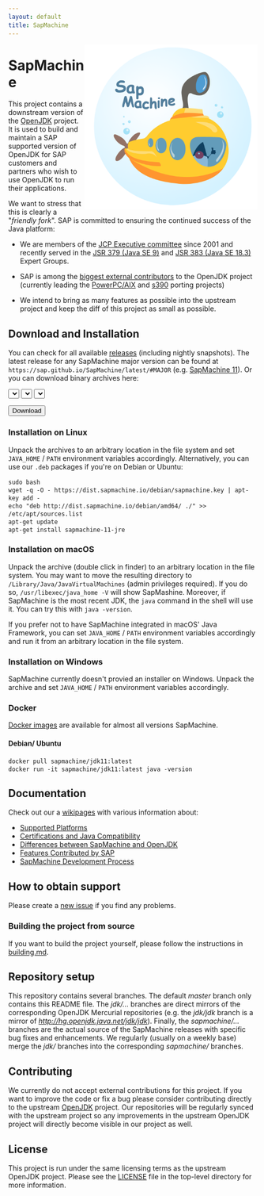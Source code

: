 ```yaml
---
layout: default
title: SapMachine
---
```


<img align="right" width="350" src="assets/images/logo_circular.png">

# [](#SapMachine) SapMachine
This project contains a downstream version of the [OpenJDK](http://openjdk.java.net/) project. It is used to build and maintain a SAP supported version of OpenJDK for SAP customers and partners who wish to use OpenJDK to run their applications.

We want to stress that this is clearly a "*friendly fork*". SAP is committed to ensuring the continued success of the Java platform:
* We are members of the [JCP Executive committee](https://jcp.org/en/participation/committee) since 2001 and recently served in the [JSR 379 (Java SE 9)](https://www.jcp.org/en/jsr/detail?id=379) and [JSR 383 (Java SE 18.3)](https://www.jcp.org/en/jsr/detail?id=383) Expert Groups. 
* SAP is among the [biggest external contributors](https://blogs.oracle.com/java-platform-group/building-jdk-11-together) to the OpenJDK project (currently leading the [PowerPC/AIX](http://openjdk.java.net/projects/ppc-aix-port/) and [s390](http://openjdk.java.net/projects/s390x-port/) porting projects)

* We intend to bring as many features as possible into the upstream project and keep the diff of this project as small as possible.

## [](#Downloads) Download and Installation

You can check for all available [releases](https://github.com/SAP/SapMachine/releases) (including nightly snapshots).
The latest release for any SapMachine major version can be found at `https://sap.github.io/SapMachine/latest/#MAJOR` (e.g. [SapMachine 11](latest/11)). Or you can download binary archives here:

<select id="sapmachine_imagetype_select" class="download_select">
</select>

<select id="sapmachine_os_select" class="download_select">
</select>

<select id="sapmachine_version_select" class="download_select">
</select>

<button id="sapmachine_download_button" type="button" class="download_button">Download</button>

### [](#Linux) Installation on Linux

Unpack the archives to an arbitrary location in the file system and set `JAVA_HOME` / `PATH` environment variables accordingly.
Alternatively, you can use our `.deb` packages if you're on Debian or Ubuntu:

```
sudo bash
wget -q -O - https://dist.sapmachine.io/debian/sapmachine.key | apt-key add -
echo "deb http://dist.sapmachine.io/debian/amd64/ ./" >> /etc/apt/sources.list
apt-get update
apt-get install sapmachine-11-jre
```

### [](#macOS) Installation on macOS
Unpack the archive (double click in finder) to an arbitrary location in the file system. You may want to move the resulting directory to `/Library/Java/JavaVirtualMachines` (admin privileges required). If you do so, `/usr/libexec/java_home -V` will show SapMashine. Moreover, if SapMachine is the most recent JDK, the `java` command in the shell will use it. You can try this with `java -version`.

If you prefer not to have SapMachine integrated in macOS' Java Framework, you can set `JAVA_HOME` / `PATH` environment variables accordingly and run it from an arbitrary location in the file system.

### [](#Windows) Installation on Windows
SapMachine currently doesn't provied an installer on Windows. Unpack the archive and set `JAVA_HOME` / `PATH` environment variables accordingly.

### [](#Docker) Docker
[Docker images](https://hub.docker.com/r/sapmachine) are available for almost all versions SapMachine.

#### [](#Debian) Debian/ Ubuntu
```
docker pull sapmachine/jdk11:latest
docker run -it sapmachine/jdk11:latest java -version
```

## [](#Documentation) Documentation
Check out our a [wikipages](https://github.com/SAP/SapMachine/wiki) with various information about:

* [Supported Platforms](https://github.com/SAP/SapMachine/wiki/Supported-platforms)
* [Certifications and Java Compatibility](https://github.com/SAP/SapMachine/wiki/Certification-and-Java-Compatibility)
* [Differences between SapMachine and OpenJDK](https://github.com/SAP/SapMachine/wiki/Differences-between-SapMachine-and-OpenJDK)
* [Features Contributed by SAP](https://github.com/SAP/SapMachine/wiki/Features-Contributed-by-SAP)
* [SapMachine Development Process](https://github.com/SAP/SapMachine/wiki/SapMachine-Development-Process)

## [](#Support) How to obtain support
Please create a [new issue](https://github.com/SAP/SapMachine/issues/new) if you find any problems.

### [](#Building) Building the project from source
If you want to build the project yourself, please follow the instructions in [building.md](https://github.com/SAP/SapMachine/blob/jdk/jdk/doc/building.md).

## [](#Repository) Repository setup
This repository contains several branches. The default *master* branch only contains this README file. The *jdk/...* branches are direct mirrors of the corresponding OpenJDK Mercurial repositories (e.g. the *jdk/jdk* branch is a mirror of *http://hg.openjdk.java.net/jdk/jdk*). Finally, the *sapmachine/...* branches are the actual source of the SapMachine releases with specific bug fixes and enhancements. We regularly (usually on a weekly base) merge the *jdk/* branches into the corresponding *sapmachine/* branches.

## [](#Contributing) Contributing
We currently do not accept external contributions for this project. If you want to improve the code or fix a bug please consider contributing directly to the upstream [OpenJDK](http://openjdk.java.net/contribute/) project. Our repositories will be regularly synced with the upstream project so any improvements in the upstream OpenJDK project will directly become visible in our project as well.

## [](#License) License
This project is run under the same licensing terms as the upstream OpenJDK project. Please see the [LICENSE](LICENSE) file in the top-level directory for more information.
